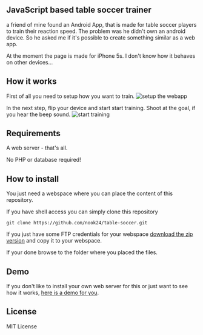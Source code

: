 ## JavaScript based table soccer trainer
a friend of mine found an Android App, that is made for table soccer players to train their reaction speed.
The problem was he didn't own an android device. So he asked me if it's possible to create something similar as a web app.

At the moment the page is made for iPhone 5s. I don't know how it behaves on other devices...

## How it works
First of all you need to setup how you want to train.
![setup the webapp](https://nook24.eu/img/table-soccer-settings.png)

In the next step, flip your device and start start training. Shoot at the goal, if you hear the beep sound.
![start training](https://nook24.eu/img/table-soccer-training.png)

## Requirements
A web server - that's all.

No PHP or database required!

## How to install
You just need a webspace where you can place the content of this repository.

If you have shell access you can simply clone this repository
````
git clone https://github.com/nook24/table-soccer.git
````

If you just have some FTP credentials for your webspace [download the zip version](https://github.com/nook24/table-soccer/archive/master.zip) and copy it to your webspace.

If your done browse to the folder where you placed the files.

## Demo
If you don't like to install your own web server for this or just want to see how it works, [here is a demo for you](https://nook24.eu/kicker/).

## License
MIT License
